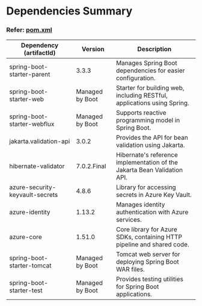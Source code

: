 # Dependencies Summary

### Refer: [pom.xml](./pom.xml)

| Dependency (artifactId)         | Version         | Description                                                              |
|---------------------------------|-----------------|--------------------------------------------------------------------------|
| spring-boot-starter-parent      | 3.3.3           | Manages Spring Boot dependencies for easier configuration.               |
| spring-boot-starter-web         | Managed by Boot | Starter for building web, including RESTful, applications using Spring.  |
| spring-boot-starter-webflux     | Managed by Boot | Supports reactive programming model in Spring Boot.                      |
| jakarta.validation-api          | 3.0.2           | Provides the API for bean validation using Jakarta.                      |
| hibernate-validator             | 7.0.2.Final     | Hibernate's reference implementation of the Jakarta Bean Validation API. |
| azure-security-keyvault-secrets | 4.8.6           | Library for accessing secrets in Azure Key Vault.                        |
| azure-identity                  | 1.13.2          | Manages identity authentication with Azure services.                     |
| azure-core                      | 1.51.0          | Core library for Azure SDKs, containing HTTP pipeline and shared code.   |
| spring-boot-starter-tomcat      | Managed by Boot | Tomcat web server for deploying Spring Boot WAR files.                   |
| spring-boot-starter-test        | Managed by Boot | Provides testing utilities for Spring Boot applications.                 |
